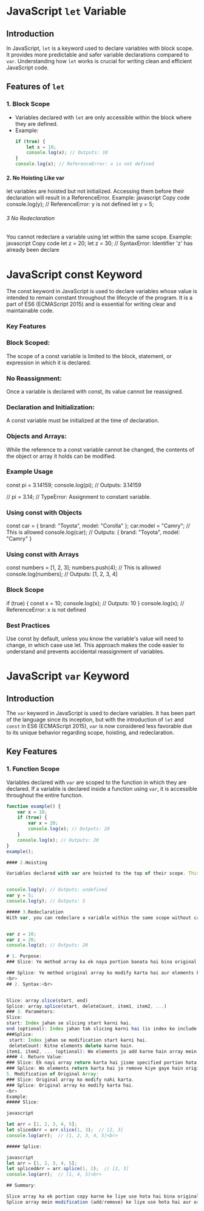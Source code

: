 # JavaScript `let` Variable

## Introduction

In JavaScript, `let` is a keyword used to declare variables with block scope. It provides more predictable and safer variable declarations compared to `var`. Understanding how `let` works is crucial for writing clean and efficient JavaScript code.

## Features of `let`

### 1. Block Scope
- Variables declared with `let` are only accessible within the block where they are defined.
- Example:
  ```javascript
  if (true) {
      let x = 10;
      console.log(x); // Outputs: 10
  }
  console.log(x); // ReferenceError: x is not defined
#### 2. No Hoisting Like var
let variables are hoisted but not initialized. Accessing them before their declaration will result in a ReferenceError.
Example:
javascript
Copy code
console.log(y); // ReferenceError: y is not defined
let y = 5;
###### 3 No Redeclaration
You cannot redeclare a variable using let within the same scope.
Example:
javascript
Copy code
let z = 20;
let z = 30; // SyntaxError: Identifier 'z' has already been declare



# JavaScript const Keyword

The const keyword in JavaScript is used to declare variables whose value is intended to remain constant throughout the lifecycle of the program. It is a part of ES6 (ECMAScript 2015) and is essential for writing clear and maintainable code.

### Key Features

### Block Scoped: 
The scope of a const variable is limited to the block, statement, or expression in which it is declared.
### No Reassignment:
Once a variable is declared with const, its value cannot be reassigned.
### Declaration and Initialization:
A const variable must be initialized at the time of declaration.
### Objects and Arrays:
While the reference to a const variable cannot be changed, the contents of the object or array it holds can be modified.
### Example Usage
const pi = 3.14159;
console.log(pi); // Outputs: 3.14159

// pi = 3.14; // TypeError: Assignment to constant variable.
### Using const with Objects
const car = { brand: "Toyota", model: "Corolla" };
car.model = "Camry"; // This is allowed
console.log(car); // Outputs: { brand: "Toyota", model: "Camry" }
### Using const with Arrays

const numbers = [1, 2, 3];
numbers.push(4); // This is allowed
console.log(numbers); // Outputs: [1, 2, 3, 4]
### Block Scope

if (true) {
    const x = 10;
    console.log(x); // Outputs: 10
}
console.log(x); // ReferenceError: x is not defined
### Best Practices
Use const by default, unless you know the variable's value will need to change, in which case use let.
This approach makes the code easier to understand and prevents accidental reassignment of variables.

# JavaScript `var` Keyword

## Introduction

The `var` keyword in JavaScript is used to declare variables. It has been part of the language since its inception, but with the introduction of `let` and `const` in ES6 (ECMAScript 2015), `var` is now considered less favorable due to its unique behavior regarding scope, hoisting, and redeclaration.

## Key Features

### 1. Function Scope
Variables declared with `var` are scoped to the function in which they are declared. If a variable is declared inside a function using `var`, it is accessible throughout the entire function.

```javascript
function example() {
    var x = 10;
    if (true) {
        var x = 20;
        console.log(x); // Outputs: 20
    }
    console.log(x); // Outputs: 20
}
example();

#### 2.Hoisting

Variables declared with var are hoisted to the top of their scope. This means that the declaration is moved to the top of its scope, but the assignment remains where it is. As a result, the variable can be accessed before it is actually assigned a value, which results in undefined.


console.log(y); // Outputs: undefined
var y = 5;
console.log(y); // Outputs: 5

##### 3.Redeclaration
With var, you can redeclare a variable within the same scope without causing an error. This can lead to unintended behavior, especially in larger codebases.


var z = 10;
var z = 20;
console.log(z); // Outputs: 20

# 1. Purpose:
### Slice: Ye method array ka ek naya portion banata hai bina original array ko modify kiye. Yeh shallow copy return karta hai.<br>

### Splice: Ye method original array ko modify karta hai aur elements ko add ya remove karta hai.
<br>
## 2. Syntax:<br>


Slice: array.slice(start, end)
Splice: array.splice(start, deleteCount, item1, item2, ...)
### 3. Parameters:
Slice:
start: Index jahan se slicing start karni hai.
end (optional): Index jahan tak slicing karni hai (is index ko include nahi kiya jata).
###Splice:
 start: Index jahan se modification start karni hai.
 deleteCount: Kitne elements delete karne hain.
item1, item2, ... (optional): Wo elements jo add karne hain array mein.
#### 4. Return Value:
### Slice: Ek nayi array return karta hai jisme specified portion hota hai original array ka.
### Splice: Wo elements return karta hai jo remove kiye gaye hain original array se.
5. Modification of Original Array:
### Slice: Original array ko modify nahi karta.
### Splice: Original array ko modify karta hai.
<br>
Example:
##### Slice:

javascript

let arr = [1, 2, 3, 4, 5];
let slicedArr = arr.slice(1, 3);  // [2, 3]
console.log(arr);  // [1, 2, 3, 4, 5]<br>

##### Splice:

javascript
let arr = [1, 2, 3, 4, 5];
let splicedArr = arr.splice(1, 2);  // [2, 3]
console.log(arr);  // [1, 4, 5]<br>

## Summary:

Slice array ka ek portion copy karne ke liye use hota hai bina original array ko change kiye.
Splice array mein modification (add/remove) ke liye use hota hai aur original array ko change karta hai.